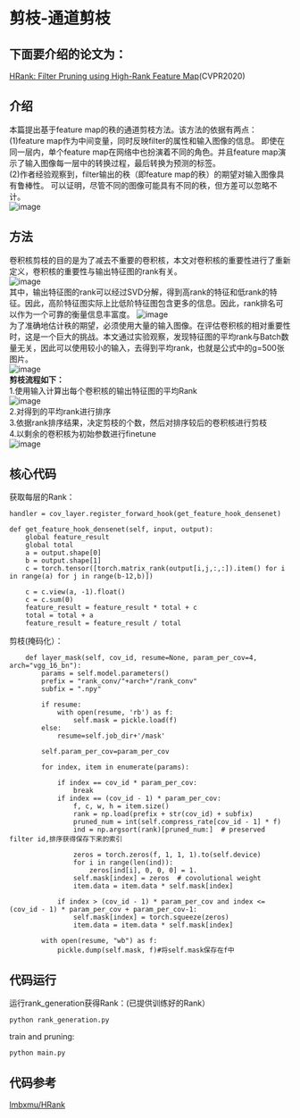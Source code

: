 # 剪枝-通道剪枝
## 下面要介绍的论文为：
[HRank: Filter Pruning using High-Rank Feature Map](https://openaccess.thecvf.com/content_CVPR_2020/papers/Lin_HRank_Filter_Pruning_Using_High-Rank_Feature_Map_CVPR_2020_paper.pdf)(CVPR2020)
## 介绍
本篇提出基于feature map的秩的通道剪枝方法。该方法的依据有两点：  
(1)feature map作为中间变量，同时反映filter的属性和输入图像的信息。 即使在同一层内，单个feature map在网络中也扮演着不同的角色。并且feature map演示了输入图像每一层中的转换过程，最后转换为预测的标签。  
(2)作者经验观察到，filter输出的秩（即feature map的秩）的期望对输入图像具有鲁棒性。 可以证明，尽管不同的图像可能具有不同的秩，但方差可以忽略不计。   
![image](https://user-images.githubusercontent.com/80331072/120063638-c951a600-c09a-11eb-85b3-daaf77a749c6.png)  

## 方法
卷积核剪枝的目的是为了减去不重要的卷积核，本文对卷积核的重要性进行了重新定义，卷积核的重要性与输出特征图的rank有关。  
![image](https://user-images.githubusercontent.com/80331072/120064032-e38c8380-c09c-11eb-828b-7c3cf05d3a16.png)  
其中，输出特征图的rank可以经过SVD分解，得到高rank的特征和低rank的特征。因此，高阶特征图实际上比低阶特征图包含更多的信息。因此，rank排名可以作为一个可靠的衡量信息丰富度。
![image](https://user-images.githubusercontent.com/80331072/120064073-1a629980-c09d-11eb-82a2-75ff7a534f10.png)  
为了准确地估计秩的期望，必须使用大量的输入图像。在评估卷积核的相对重要性时，这是一个巨大的挑战。本文通过实验观察，发现特征图的平均rank与Batch数量无关，因此可以使用较小的输入，去得到平均rank，也就是公式中的g=500张图片。  
![image](https://user-images.githubusercontent.com/80331072/120068457-61f42000-c0b3-11eb-9630-109870c269eb.png)  
**剪枝流程如下：**  
1.使用输入计算出每个卷积核的输出特征图的平均Rank  
![image](https://user-images.githubusercontent.com/80331072/120068643-463d4980-c0b4-11eb-8d9c-514ded55f283.png)  
2.对得到的平均rank进行排序  
3.依据rank排序结果，决定剪枝的个数，然后对排序较后的卷积核进行剪枝  
4.以剩余的卷积核为初始参数进行finetune  
![image](https://user-images.githubusercontent.com/80331072/120068734-cebbea00-c0b4-11eb-92b0-1087d0ec8013.png)  

## 核心代码
获取每层的Rank：
```
handler = cov_layer.register_forward_hook(get_feature_hook_densenet)
```
```
def get_feature_hook_densenet(self, input, output):
    global feature_result
    global total
    a = output.shape[0]
    b = output.shape[1]
    c = torch.tensor([torch.matrix_rank(output[i,j,:,:]).item() for i in range(a) for j in range(b-12,b)])

    c = c.view(a, -1).float()
    c = c.sum(0)
    feature_result = feature_result * total + c
    total = total + a
    feature_result = feature_result / total
```
剪枝(掩码化）：
```
    def layer_mask(self, cov_id, resume=None, param_per_cov=4,  arch="vgg_16_bn"):
        params = self.model.parameters()
        prefix = "rank_conv/"+arch+"/rank_conv"
        subfix = ".npy"

        if resume:
            with open(resume, 'rb') as f:
                self.mask = pickle.load(f)
        else:
            resume=self.job_dir+'/mask'

        self.param_per_cov=param_per_cov

        for index, item in enumerate(params):

            if index == cov_id * param_per_cov:
                break
            if index == (cov_id - 1) * param_per_cov:
                f, c, w, h = item.size()
                rank = np.load(prefix + str(cov_id) + subfix)
                pruned_num = int(self.compress_rate[cov_id - 1] * f)
                ind = np.argsort(rank)[pruned_num:]  # preserved filter id,排序获得保存下来的索引

                zeros = torch.zeros(f, 1, 1, 1).to(self.device)
                for i in range(len(ind)):
                    zeros[ind[i], 0, 0, 0] = 1.
                self.mask[index] = zeros  # covolutional weight
                item.data = item.data * self.mask[index]

            if index > (cov_id - 1) * param_per_cov and index <= (cov_id - 1) * param_per_cov + param_per_cov-1:
                self.mask[index] = torch.squeeze(zeros)
                item.data = item.data * self.mask[index]

        with open(resume, "wb") as f:
            pickle.dump(self.mask, f)#将self.mask保存在f中
```            
## 代码运行
运行rank_generation获得Rank：(已提供训练好的Rank）  
```
python rank_generation.py
```
train and pruning:  
```
python main.py
```
## 代码参考
[lmbxmu/HRank](https://github.com/lmbxmu/HRank)
